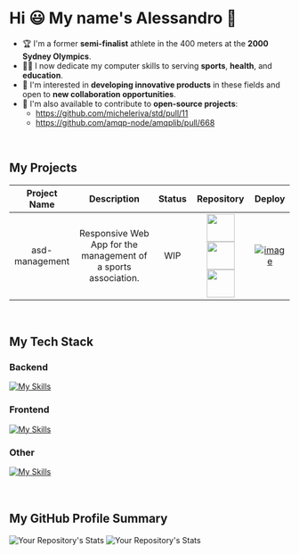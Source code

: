 # Hi 😃 My name's Alessandro 👋

- 🏆 I'm a former **semi-finalist** athlete in the 400 meters at the **2000 Sydney Olympics**.
- 👨‍💻 I now dedicate my computer skills to serving **sports**, **health**, and **education**. 
- 🚀 I'm interested in **developing innovative products** in these fields and open to **new collaboration opportunities**. 
- 🤝 I'm also available to contribute to **open-source projects**:
  - https://github.com/micheleriva/std/pull/11
  - https://github.com/amqp-node/amqplib/pull/668

<br/>

## My Projects
| Project Name | Description | Status | Repository | Deploy |
| :---: | :---: | :---: | :---: | :---: |
| asd-management | Responsive Web App for the management of a sports association. | WIP | [<img src="https://github.githubassets.com/images/modules/logos_page/GitHub-Mark.png" width="50">](https://github.com/aleattene/asd-management-webapp-responsive-frontend-react) [<img src="https://github.githubassets.com/images/modules/logos_page/GitHub-Mark.png" width="50">](https://github.com/aleattene/asd-management-webapp-responsive-backend-django) [<img src="https://github.githubassets.com/images/modules/logos_page/GitHub-Mark.png" width="50">](https://github.com/aleattene/asd-management-webapp-responsive-backend-fastify)| [![image](https://skillicons.dev/icons?i=netlify)](https://asd-management.netlify.app/)



<br/>

## My Tech Stack
### Backend 
[![My Skills](https://skillicons.dev/icons?i=js,nodejs,express,jest,py,django,flask,mysql,sqlite)](https://skillicons.dev)
### Frontend
[![My Skills](https://skillicons.dev/icons?i=html,css,js,bootstrap,react,ts,netlify)](https://skillicons.dev)
### Other
[![My Skills](https://skillicons.dev/icons?i=git,githubactions,docker,postman,md,go,heroku,c,cpp,java)](https://skillicons.dev)
<br/><br/><br/>

## My GitHub Profile Summary
![Your Repository's Stats](https://github-readme-stats.vercel.app/api?username=aleattene&show_icons=true)
![Your Repository's Stats](https://github-readme-stats.vercel.app/api/top-langs/?username=aleattene&show_icons=true&layout=compact&langs_count=8)


<!--
**aleattene/aleattene** is a ✨ _special_ ✨ repository because its `README.md` (this file) appears on your GitHub profile.

Here are some ideas to get you started:

- 🔭 I’m currently working on ...
- 🌱 I’m currently learning ...
- 👯 I’m looking to collaborate on ...
- 🤔 I’m looking for help with ...
- 💬 Ask me about ...
- 📫 How to reach me: ...
- 😄 Pronouns: ...
- ⚡ Fun fact: ...
-->
